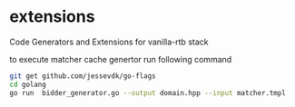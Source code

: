 # extensions
Code Generators and Extensions for vanilla-rtb stack 

to execute matcher cache genertor run following command
```bash
git get github.com/jessevdk/go-flags
cd golang
go run  bidder_generator.go --output domain.hpp --input matcher.tmpl
```
